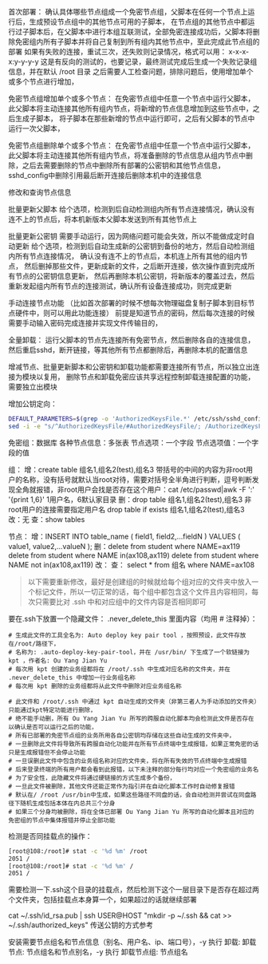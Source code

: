 首次部署：
确认具体哪些节点组成一个免密节点组，父脚本在任何一个节点上运行后，生成预设节点组中的其他节点可用的子脚本，
在节点组的其他节点中都运行过子脚本后，在父脚本中进行本组互联测试，全部免密连接成功后，父脚本将删除免密组内所有子脚本并将自己复制到所有组内其他节点中，至此完成此节点组的部署
如果有失败的连接，重试三次，还失败则记录情况，格式可以用： x-x-x-x:y-y-y-y  这是有反向的测试的，也要记录，最终测试完成后生成一个失败记录组信息，并在默认 /root 目录
之后需要人工检查问题，排除问题后，使用增加单个或多个节点进行增加，


免密节点组增加单个或多个节点：
在免密节点组中任意一个节点中运行父脚本，此父脚本将主动连接其他所有组内节点，将新增的节点信息增加到这些节点中，之后生成子脚本，
将子脚本在那些新增的节点中运行即可，之后有父脚本的节点中运行一次父脚本，


免密节点组删除单个或多个节点：
在免密节点组中任意一个节点中运行父脚本，此父脚本将主动连接其他所有组内节点，将准备删除的节点信息从组内节点中删除，之后去需要删除的节点中删除所有部署的公密钥和其他节点信息，
sshd_config中删除引用最后断开连接后删除本机中的连接信息

修改和查询节点信息


批量更新父脚本
给个选项，检测到后自动检测组内所有节点连接情况，确认没有连不上的节点后，将本机新版本父脚本发送到所有其他节点上

批量更新公密钥
需要手动运行，因为网络问题可能会失效，所以不能做成定时自动更新
给个选项，检测到后自动生成新的公密钥到备份的地方，然后自动检测组内所有节点连接情况，
确认没有连不上的节点后，本机连上所有其他的组内节点，
然后删掉那些文件，更新成新的文件，之后断开连接，依次操作直到完成所有节点的公密钥信息更新，
然后再删除本机公密钥，将新版本的覆盖过去，然后重新发起组内所有节点的连接测试，确认所有设备连接成功，则完成更新

手动连接节点功能
（比如首次部署的时候不想每次物理磁盘复制子脚本到目标节点硬件中，则可以用此功能连接）
前提是知道节点的密码，然后每次连接的时候需要手动输入密码完成连接并实现文件传输目的，

全量卸载：
运行父脚本的节点先连接所有免密节点，然后删除各自的连接信息，然后重启sshd，断开链接，等其他所有节点都删除后，再删除本机的配置信息


增减节点、批量更新脚本和公密钥和卸载功能都需要连接所有节点，所以独立出连接为模块以复用，
删除节点和卸载免密应该共享远程控制卸载连接配置的功能，需要独立出模块

增加公钥定向：
```bash
DEFAULT_PARAMETERS=$(grep -o 'AuthorizedKeysFile.*' /etc/ssh/sshd_config|sed -e 's/\ $//g; s/\//\\\//g')
sed -i -e "s/^AuthorizedKeysFile/#AuthorizedKeysFile/; /AuthorizedKeysFile/a\\${DEFAULT_PARAMETERS} .ssh\/ssh_auto_generate_authorized_keys" -e '/^#AuthorizedKeysFile/d' /etc/ssh/sshd_config
```


免密组：数据库
各种节点信息：多张表
节点选项：一个字段
节点选项值：一个字段的值

组：
增：create table 组名1,组名2(test),组名3            带括号的中间的内容为非root用户的名称，没有括号就默认当root对待，需要对括号全半角进行判断，逗号判断发现全角就报错，非root用户会找是否存在这个用户：cat /etc/passwd|awk -F ':' '{print $1,$6}'  1用户名，6默认家目录
删：drop table 组名1,组名2(test),组名3        非root用户的连接需要指定用户名
drop table if exists 组名1,组名2(test),组名3  
改：无
查：show tables


节点：
增：INSERT INTO table_name ( field1, field2,...fieldN ) VALUES ( value1, value2,...valueN );
删：delete from student where NAME=ax119
delete from student where NAME in(ax108,ax119)
delete from student where NAME not in(ax108,ax119)
改：
查： select * from 组名 where NAME=ax108


>以下需要重新修改，最好是创建组的时候就给每个组对应的文件夹中放入一个标记文件，所以一切正常的话，每个组中都包含这个文件且内容相同，每次只需要比对 .ssh 中和对应组中的文件内容是否相同即可

要在.ssh下放置一个隐藏文件： .never_delete_this  里面内容（均用 # 注释掉）： 
```shell
# 生成此文件的工具全名为: Auto deploy key pair tool ，按照预设，此文件存放在/root/路径下，
# 名称为: .auto-deploy-key-pair-tool，并在 /usr/bin/ 下生成了一个软链接为 kpt ，作者名: Ou Yang Jian Yu
# 每次用 kpt 创建的业务组都将在 /root/.ssh 中生成对应名称的文件夹，并在 .never_delete_this 中增加一行业务组名称
# 每次用 kpt 删除的业务组都将从此文件中删除对应业务组名称

# 此文件和 /root/.ssh 中通过 kpt 自动生成的文件夹（非第三者人为手动添加的文件夹）只能通过kpt特定功能进行删除，
# 绝不能手动删，所有 Ou Yang Jian Yu 所写的跨服自动化脚本均会检测此文件是否存在以确认是否可以运行之后的功能，
# 所有已部署的免密节点组的业务所用各自公密钥均存储在这些自动生成的文件夹中，
# 一旦删除此文件将导致所有跨服自动化功能并在所有节点终端中生成报错，如果正常免密的话只是生成报错但不会停止功能
# 一旦误删此文件中包含的业务组名称对应的文件夹，将在所有失效的节点终端中生成报错
# 后来登录终端的所有用户都会看到此报错，以下未注释的部分每行均对应一个免密组的业务名
# 为了安全性，此隐藏文件将通过硬链接的方式生成多个备份，
# 一旦此文件被删除，其他文件还能正常作为指引并在自动化脚本工作时自动修复报错
# 默认在/ /root /usr/bin中生成，如果这些路径不同盘的话，会自动检测并尝试在同盘路径下随机生成包括本体在内总共三个分身
# 如果三个分身均被删除，将在全体已部署 Ou Yang Jian Yu 所写的自动化脚本且对应的免密组的节点中集体报错并停止全部功能
```

检测是否同挂载点的操作：
```bash
[root@108:/root]# stat -c '%d %m' /root
2051 /
[root@108:/root]# stat -c '%d %m' /
2051 /
```

需要检测一下.ssh这个目录的挂载点，然后检测下这个一层目录下是否存在超过两个文件夹，包括挂载点本身算一个，如果超过的话就继续部署



cat ~/.ssh/id_rsa.pub | ssh USER@HOST "mkdir -p ~/.ssh && cat >> ~/.ssh/authorized_keys"
传送公钥的方式参考






安装需要节点组名和节点信息（别名、用户名、ip、端口号），-y 执行
卸载:
卸载节点: 节点组名和节点别名，-y 执行
卸载节点组: 节点组名

